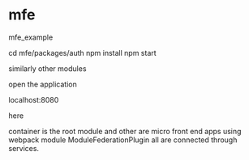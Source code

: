 # mfe
mfe_example

cd mfe/packages/auth
npm install
npm start

similarly other modules 

open the application 

localhost:8080

here 

container is the root module and other are micro front end apps using webpack module ModuleFederationPlugin all are connected through services.
